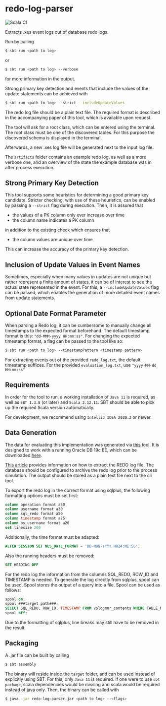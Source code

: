 # redo-log-parser

![Scala CI](https://github.com/fyndalf/redo-log-parser/workflows/Scala%20CI/badge.svg?branch=master)

Extracts .xes event logs out of database redo logs.

Run by calling

```bash
$ sbt run <path to log>
```

or

```bash
$ sbt run <path to log> --verbose
```

for more information in the output.

Strong primary key detection and events that include the values of the update statements can be achieved with

```bash
$ sbt run <path to log> --strict --includeUpdateValues
```

The redo log file should be a plain text file. The required format is described in the accompanying paper of this tool,
which is available upon request.

The tool will ask for a root class, which can be entered using the terminal. The root class must be one of the
discovered tables. For this purpose the discovered schema is displayed in the terminal.

Afterwards, a new .xes log file will be generated next to the input log file.

The `artifacts` folder contains an example redo log, as well as a more verbose one, and an overview of the state the
example database was in after process execution.

## Strong Primary Key Detection

This tool supports some heuristics for determining a good primary key candidate. Stricter checking, with use of these
heuristics, can be enabled by passing a `--strict`
flag during execution. Then, it is assured that

- the values of a PK column only ever increase over time
- the column name indicates a PK column

in addition to the existing check which ensures that

- the column values are unique over time

This can increase the accuracy of the primary key detection.

## Inclusion of Update Values in Event Names

Sometimes, especially when many values in updates are not unique but rather represent a finite amount of states, it can
be of interest to see the actual state represented in the event. For this, a `--includeUpdateValues` flag can be passed,
which enables the generation of more detailed event names from update statements.

## Optional Date Format Parameter

When parsing a Redo log, it can be cumbersome to manually change all timestamps to the expected format beforehand. The
default timestamp format is this: `"dd-MMM-yyyy HH:mm:ss"`. For changing the expected timestamp format,
a flag can be passed to the tool like so:

```bash
$ sbt run <path to log> --timestampPattern <timestamp pattern>
```

For extracting events out of the provided `redo_log.txt`, the default timestamp suffices. For the
provided `evaluation_log.txt`, use `"yyyy-MM-dd HH:mm:ss"`

## Requirements

In order for the tool to run, a working installation of `Java 11` is required, as well as `SBT 1.3.8` (or later)
and `Scala 2.12.11`. SBT should be able to pick up the required Scala version automatically.

For development, we recommend using `IntelliJ IDEA 2020.2` or newer.

## Data Generation

The data for evaluating this implementation was generated via
[this](https://github.com/tom-lichtenstein/process-simulator) tool. It is designed to work with a running Oracle DB 19c
EE, which can be
downloaded [here](https://www.oracle.com/database/technologies/oracle-database-software-downloads.html#19c).

[This article](https://docs.oracle.com/en/database/oracle/oracle-database/18/sutil/oracle-logminer-utility.html#GUID-3417B738-374C-4EE3-B15C-3A66E01AE2B5)
provides information on how to extract the REDO log file. The database should be configured to archive the redo log
prior to the process simulation. The output should be stored as a plain text file next to the cli tool.

To export the redo log in the correct format using sqlplus, the following formatting options must be set first:

```sql
column operation format a30
column username format a30
column sql_redo format a50
column timestamp format a25
column os_username format a20
set linesize 200
```

Additionally, the time format must be adapted:

```sql
ALTER SESSION SET NLS_DATE_FORMAT = 'DD-MON-YYYY HH24:MI:SS';
```

Also the running headers must be removed:

```sql
SET HEADING OFF
```

For the redo log the information from the columns SQL_REDO, ROW_ID and TIMESTAMP is needed.
To generate the log directly from sqlplus, spool can be used. Spool stores the output of a query into a file.
Spool can be used as follows:

```sql
spool on;
spool ###target path###;
SELECT SQL_REDO, ROW_ID, TIMESTAMP FROM v$logmnr_contents WHERE TABLE_NAME='###table name###';
spool off;
```

Due to the formatting of sqlplus, line breaks may still have to be removed in the result.

## Packaging

A .jar file can be built by calling

```bash
$ sbt assembly
```

The binary will reside inside the `target` folder, and can be used instead of explicitly using SBT. For this,
only `Java 11` is required. If one were to use `sbt package`, scala dependencies would be missing and scala would be
required instead of java only. Then, the binary can be called with

```bash
$ java -jar redo-log-parser.jar <path to log> --<flags>
```
